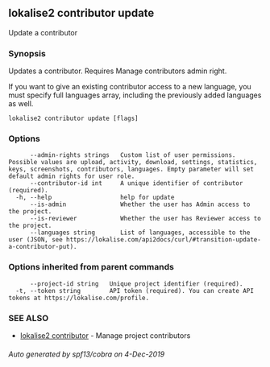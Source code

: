## lokalise2 contributor update

Update a contributor

### Synopsis

Updates a contributor.
Requires Manage contributors admin right.

If you want to give an existing contributor access to a new language, you must specify full languages array, 
including the previously added languages as well.


```
lokalise2 contributor update [flags]
```

### Options

```
      --admin-rights strings   Custom list of user permissions. Possible values are upload, activity, download, settings, statistics, keys, screenshots, contributors, languages. Empty parameter will set default admin rights for user role.
      --contributor-id int     A unique identifier of contributor (required).
  -h, --help                   help for update
      --is-admin               Whether the user has Admin access to the project.
      --is-reviewer            Whether the user has Reviewer access to the project.
      --languages string       List of languages, accessible to the user (JSON, see https://lokalise.com/api2docs/curl/#transition-update-a-contributor-put).
```

### Options inherited from parent commands

```
      --project-id string   Unique project identifier (required).
  -t, --token string        API token (required). You can create API tokens at https://lokalise.com/profile.
```

### SEE ALSO

* [lokalise2 contributor](lokalise2_contributor.md)	 - Manage project contributors

###### Auto generated by spf13/cobra on 4-Dec-2019
